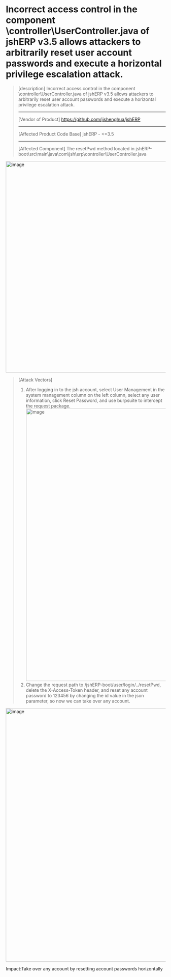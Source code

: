 # Incorrect access control in the component \controller\UserController.java of jshERP v3.5 allows attackers to arbitrarily reset user account passwords and execute a horizontal privilege escalation attack.
> [description]
> Incorrect access control in the component
> \controller\UserController.java of jshERP v3.5 allows attackers to
> arbitrarily reset user account passwords and execute a horizontal
> privilege escalation attack.
>
> ------------------------------------------
> [Vendor of Product]
> https://github.com/jishenghua/jshERP
>
> ------------------------------------------
>
> [Affected Product Code Base]
> jshERP - <=3.5
>
> ------------------------------------------
>
> [Affected Component]
> The resetPwd method located in jshERP-boot\src\main\java\com\jsh\erp\controller\UserController.java
<img width="2012" height="664" alt="image" src="https://github.com/user-attachments/assets/a77ee0c6-ef51-43fd-991f-d59733b0698d" />

> [Attack Vectors]
> 1. After logging in to the jsh account, select User Management in the system management column on the left column, select any user information, click Reset Password, and use burpsuite to intercept the request package.
>    <img width="1770" height="856" alt="image" src="https://github.com/user-attachments/assets/6467de30-c47f-4fa0-9342-648ad1960129" />
> 2. Change the request path to /jshERP-boot/user/login/../resetPwd, delete the X-Access-Token header, and reset any account password to 123456 by changing the id value in the json parameter, so now we can take over any account.
<img width="1920" height="796" alt="image" src="https://github.com/user-attachments/assets/8d2fbea8-fbfc-4c0a-8f57-63b47f51e701" />

Impact:Take over any account by resetting account passwords horizontally
